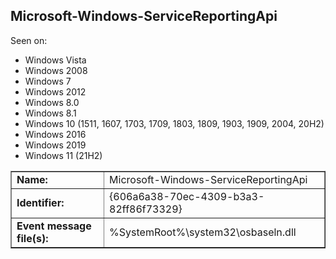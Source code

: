 ## Microsoft-Windows-ServiceReportingApi

Seen on:
* Windows Vista
* Windows 2008
* Windows 7
* Windows 2012
* Windows 8.0
* Windows 8.1
* Windows 10 (1511, 1607, 1703, 1709, 1803, 1809, 1903, 1909, 2004, 20H2)
* Windows 2016
* Windows 2019
* Windows 11 (21H2)

<table border="1" class="docutils">
  <tbody>
    <tr>
      <td><b>Name:</b></td>
      <td>Microsoft-Windows-ServiceReportingApi</td>
    </tr>
    <tr>
      <td><b>Identifier:</b></td>
      <td>{606a6a38-70ec-4309-b3a3-82ff86f73329}</td>
    </tr>
    <tr>
      <td><b>Event message file(s):</b></td>
      <td>%SystemRoot%\system32\osbaseln.dll</td>
    </tr>
  </tbody>
</table>

&nbsp;

